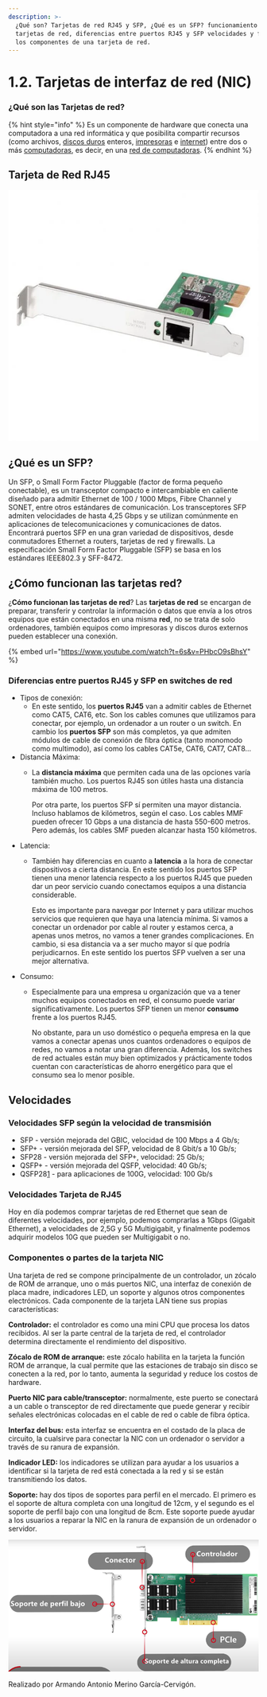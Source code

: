 ```yaml
---
description: >-
  ¿Qué son? Tarjetas de red RJ45 y SFP, ¿Qué es un SFP? funcionamiento de las
  tarjetas de red, diferencias entre puertos RJ45 y SFP velocidades y finalmente
  los componentes de una tarjeta de red.
---
```


# 1.2. Tarjetas de interfaz de red (NIC)

### ¿Qué son las Tarjetas de red?

{% hint style="info" %}
Es un componente de hardware que conecta una computadora a una red informática y que posibilita compartir recursos (como archivos, [discos duros](https://es.wikipedia.org/wiki/Disco\_duro) enteros, [impresoras](https://es.wikipedia.org/wiki/Impresora) e [internet](https://es.wikipedia.org/wiki/Internet)) entre dos o más [computadoras](https://es.wikipedia.org/wiki/Computadora), es decir, en una [red de computadoras](https://es.wikipedia.org/wiki/Red\_de\_computadoras).
{% endhint %}

## Tarjeta de Red RJ45

![](../.gitbook/assets/edimax-en-9260tx-e-v2-adaptador-gigabit-ethernet-pci-express.webp)



## ¿Qué es un SFP?

Un SFP, o Small Form Factor Pluggable (factor de forma pequeño conectable), es un transceptor compacto e intercambiable en caliente diseñado para admitir Ethernet de 100 / 1000 Mbps, Fibre Channel y SONET, entre otros estándares de comunicación. Los transceptores SFP admiten velocidades de hasta 4,25 Gbps y se utilizan comúnmente en aplicaciones de telecomunicaciones y comunicaciones de datos. Encontrará puertos SFP en una gran variedad de dispositivos, desde conmutadores Ethernet a routers, tarjetas de red y firewalls. La especificación Small Form Factor Pluggable (SFP) se basa en los estándares IEEE802.3 y SFF-8472.

## ¿Cómo funcionan las tarjetas red?

¿**Cómo funcionan las tarjetas de red**? Las **tarjetas de red** se encargan de preparar, transferir y controlar la información o datos que envía a los otros equipos que están conectados en una misma **red**, no se trata de solo ordenadores, también equipos como impresoras y discos duros externos pueden establecer una conexión.

{% embed url="https://www.youtube.com/watch?t=6s&v=PHbcO9sBhsY" %}

### Diferencias entre puertos RJ45 y SFP en switches de red

* Tipos de conexión:
  * En este sentido, los **puertos RJ45** van a admitir cables de Ethernet como CAT5, CAT6, etc. Son los cables comunes que utilizamos para conectar, por ejemplo, un ordenador a un router o un switch. En cambio los **puertos SFP** son más completos, ya que admiten módulos de cable de conexión de fibra óptica (tanto monomodo como multimodo), así como los cables CAT5e, CAT6, CAT7, CAT8…
* Distancia Máxima:
  *   La **distancia máxima** que permiten cada una de las opciones varía también mucho. Los puertos RJ45 son útiles hasta una distancia máxima de 100 metros.&#x20;

      Por otra parte, los puertos SFP sí permiten una mayor distancia. Incluso hablamos de kilómetros, según el caso. Los cables MMF pueden ofrecer 10 Gbps a una distancia de hasta 550-600 metros. Pero además, los cables SMF pueden alcanzar hasta 150 kilómetros.&#x20;
* Latencia:
  *   También hay diferencias en cuanto a **latencia** a la hora de conectar dispositivos a cierta distancia. En este sentido los puertos SFP tienen una menor latencia respecto a los puertos RJ45 que pueden dar un peor servicio cuando conectamos equipos a una distancia considerable.

      Esto es importante para navegar por Internet y para utilizar muchos servicios que requieren que haya una latencia mínima. Si vamos a conectar un ordenador por cable al router y estamos cerca, a apenas unos metros, no vamos a tener grandes complicaciones. En cambio, si esa distancia va a ser mucho mayor sí que podría perjudicarnos. En este sentido los puertos SFP vuelven a ser una mejor alternativa.
* Consumo:
  *   Especialmente para una empresa u organización que va a tener muchos equipos conectados en red, el consumo puede variar significativamente. Los puertos SFP tienen un menor **consumo** frente a los puertos RJ45.

      No obstante, para un uso doméstico o pequeña empresa en la que vamos a conectar apenas unos cuantos ordenadores o equipos de redes, no vamos a notar una gran diferencia. Además, los switches de red actuales están muy bien optimizados y prácticamente todos cuentan con características de ahorro energético para que el consumo sea lo menor posible.

## Velocidades

### Velocidades SFP según la velocidad de transmisión

* SFP - versión mejorada del GBIC, velocidad de 100 Mbps a 4 Gb/s;
* SFP+ - versión mejorada del SFP, velocidad de 8 Gbit/s a 10 Gb/s;
* SFP28 - versión mejorada del SFP+, velocidad: 25 Gb/s;
* QSFP+ - versión mejorada del QSFP, velocidad: 40 Gb/s;
* QSFP28[1](https://es.wikipedia.org/wiki/Transceptor\_SFP#cite\_note-1)​ - para aplicaciones de 100G, velocidad: 100 Gb/s

### Velocidades Tarjeta de RJ45

Hoy en día podemos comprar tarjetas de red Ethernet que sean de diferentes velocidades, por ejemplo, podemos comprarlas a 1Gbps (Gigabit Ethernet), a velocidades de 2,5G y 5G Multigigabit, y finalmente podemos adquirir modelos 10G que pueden ser Multigigabit o no.

### Componentes o partes de la tarjeta NIC

Una tarjeta de red se compone principalmente de un controlador, un zócalo de ROM de arranque, uno o más puertos NIC, una interfaz de conexión de placa madre, indicadores LED, un soporte y algunos otros componentes electrónicos. Cada componente de la tarjeta LAN tiene sus propias características:

**Controlador:** el controlador es como una mini CPU que procesa los datos recibidos. Al ser la parte central de la tarjeta de red, el controlador determina directamente el rendimiento del dispositivo.

**Zócalo de ROM de arranque:** este zócalo habilita en la tarjeta la función ROM de arranque, la cual permite que las estaciones de trabajo sin disco se conecten a la red, por lo tanto, aumenta la seguridad y reduce los costos de hardware.

**Puerto NIC para cable/transceptor:** normalmente, este puerto se conectará a un cable o transceptor de red directamente que puede generar y recibir señales electrónicas colocadas en el cable de red o cable de fibra óptica.

**Interfaz del bus:** esta interfaz se encuentra en el costado de la placa de circuito, la cualsirve para conectar la NIC con un ordenador o servidor a través de su ranura de expansión.

**Indicador LED:** los indicadores se utilizan para ayudar a los usuarios a identificar si la tarjeta de red está conectada a la red y si se están transmitiendo los datos.

**Soporte:** hay dos tipos de soportes para perfil en el mercado. El primero es el soporte de altura completa con una longitud de 12cm, y el segundo es el soporte de perfil bajo con una longitud de 8cm. Este soporte puede ayudar a los usuarios a reparar la NIC en la ranura de expansión de un ordenador o servidor.

![](../.gitbook/assets/componentes.png)

Realizado por Armando Antonio Merino García-Cervigón.

